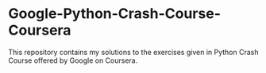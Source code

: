# Google-Python-Crash-Course-Coursera
This repository contains my solutions to the exercises given in Python Crash Course offered by Google on Coursera.
